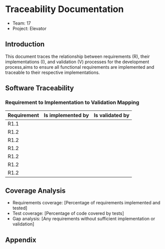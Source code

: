 # Traceability Documentation

- Team: 17
- Project: Elevator

## Introduction

This document traces the relationship between requirements (R), their implementations (I), and validation (V) processes for the development process,aims to ensure all functional requirements are implemented and traceable to their respective implementations.

## Software Traceability

### Requirement to Implementation to Validation Mapping

| Requirement | Is implemented by | Is validated by |
| ----------- | ----------------- | --------------- |
| R1.1        |                   |                 |
| R1.2        |                   |                 |
| R1.2        |                   |                 |
| R1.2        |                   |                 |
| R1.2        |                   |                 |
| R1.2        |                   |                 |
| R1.2        |                   |                 |



## Coverage Analysis

- Requirements coverage: [Percentage of requirements implemented and tested]
- Test coverage: [Percentage of code covered by tests]
- Gap analysis: [Any requirements without sufficient implementation or validation]

## Appendix
